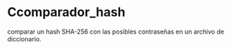 # Ccomparador_hash
 comparar un hash SHA-256 con las posibles contraseñas en un archivo de diccionario.
